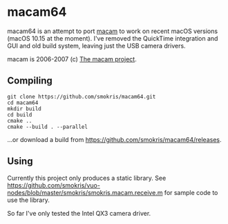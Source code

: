 # macam64
macam64 is an attempt to port [macam](http://webcam-osx.sourceforge.net/) to work on recent macOS versions (macOS 10.15 at the moment).  I've removed the QuickTime integration and GUI and old build system, leaving just the USB camera drivers.

macam is 2006-2007 (c) [The macam project](http://webcam-osx.sourceforge.net/).

## Compiling
    git clone https://github.com/smokris/macam64.git
    cd macam64
    mkdir build
    cd build
    cmake ..
    cmake --build . --parallel

…or download a build from https://github.com/smokris/macam64/releases.

## Using
Currently this project only produces a static library.  See https://github.com/smokris/vuo-nodes/blob/master/smokris/smokris.macam.receive.m for sample code to use the library.

So far I've only tested the Intel QX3 camera driver.
